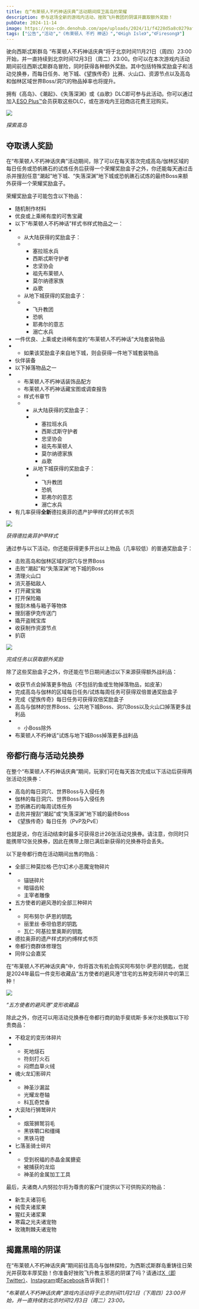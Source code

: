 ```yaml
---
title: 在“布莱顿人不朽神话庆典”活动期间捍卫高岛的荣耀
description: 参与这场全新的游戏内活动，挫败飞升教团的阴谋并赢取额外奖励！
pubDate: 2024-11-14
image: https://eso-cdn.denohub.com/ape/uploads/2024/11/f4228d5a8c0279afd6a7a358e9853488.jpg
tags: ["公告","活动","《布莱顿人 不朽 神话》","《High Isle》","《Firesong》"]
---
```


驶向西斯忒斯群岛
“布莱顿人不朽神话庆典”将于北京时间11月21日（周四）23:00开始，并一直持续到北京时间12月3日（周二）23:00。你可以在本次游戏内活动期间前往西斯忒斯群岛冒险，同时获得各种额外奖励。其中包括特殊奖励盒子和活动兑换券，而每日任务、地下城、《望族传奇》比赛、火山口、资源节点以及高岛和伽林区域世界Boss/洞穴的物品掉率也将提升。

拥有《高岛》、《潮起》、《失落深渊》或《焱歌》DLC即可参与此活动。你可以通过加入[ESO Plus™](https://www.elderscrollsonline.com/cn/esoplus)会员获取这些DLC，或在游戏内王冠商店花费王冠购买。

![](https://eso-cdn.denohub.com/ape/uploads/2024/11/1a0b307f6ab9bba160aa5aaeaee34a0d.jpg)

<p class="text-gray-500 text-sm text-center"><i>探索高岛</i></p>

## 夺取诱人奖励

在“布莱顿人不朽神话庆典”活动期间，除了可以在每天首次完成高岛/伽林区域的每日任务或恐帆礁石的试炼任务后获得一个荣耀奖励盒子之外，你还能每天通过击杀并搜刮任意“潮起”地下城、“失落深渊”地下城或恐帆礁石试炼的最终Boss来额外获得一个荣耀奖励盒子。

荣耀奖励盒子可能包含以下物品：

- 随机制作材料
- 优良或上乘稀有度的可售宝藏
- 以下“布莱顿人不朽神话”样式书样式物品之一：
-
  - 从大陆获得的奖励盒子：
  -
    - 塞拉班水兵
    - 西斯忒斯守护者
    - 忠坚协会
    - 祖先布莱顿人
    - 莫尔纳德家族
    - 焱歌
  - 从地下城获得的奖励盒子：
  -
    - 飞升教团
    - 恐帆
    - 耶弗尔的意志
    - 溺亡水兵
- 一件优良、上乘或史诗稀有度的“布莱顿人不朽神话”大陆套装物品
-
  - 如果该奖励盒子来自地下城，则会获得一件地下城套装物品
- 伙伴装备
- 以下掉落物品之一
-
  - 布莱顿人不朽神话装饰品配方
  - 布莱顿人不朽神话藏宝图或调查报告
  - 样式书章节
  -
    - 从大陆获得的奖励盒子：
    -
      - 塞拉班水兵
      - 西斯忒斯守护者
      - 忠坚协会
      - 祖先布莱顿人
      - 莫尔纳德家族
      - 焱歌
    - 从地下城获得的奖励盒子：
    -
      - 飞升教团
      - 恐帆
      - 耶弗尔的意志
      - 溺亡水兵
- 有几率获得**全新**德拉奥菲的遗产护甲样式的样式书页

![](https://eso-cdn.denohub.com/ape/uploads/2024/11/000c037c9473e3decc4939dd1852e577.jpg)

<p class="text-gray-500 text-sm text-center"><i>获得德拉奥菲护甲样式</i></p>

通过参与以下活动，你还能获得更多开出以上物品（几率较低）的普通奖励盒子：

- 击败高岛和伽林区域的洞穴与世界Boss
- 击败“潮起”和“失落深渊”地下城的Boss
- 清理火山口
- 消灭基础敌人
- 打开藏宝箱
- 打开保险箱
- 搜刮木桶与箱子等物体
- 搜刮塞伊克传送门
- 撬开盗贼宝库
- 收获制作资源节点
- 扒窃

![](https://eso-cdn.denohub.com/ape/uploads/2024/11/e1731d49848c12d3377533cbdb346d0f.jpg)

<p class="text-gray-500 text-sm text-center"><i>完成任务以获取额外奖励</i></p>

除了这些奖励盒子之外，你还能在节日期间通过以下来源获得额外战利品：

- 收获节点会掉落更多物品（不包括钓鱼或生物掉落物品，如皮革）
- 完成高岛与伽林的区域每日任务/试炼每周任务可获得双倍普通奖励盒子
- 完成《望族传奇》每日任务可获得双倍奖励盒子
- 高岛与伽林的世界Boss、公共地下城Boss、洞穴Boss以及火山口掉落更多战利品
-
  - 小Boss除外
- 布莱顿人不朽神话”试炼与地下城Boss掉落更多战利品

## 帝都行商与活动兑换券

在整个“布莱顿人不朽神话庆典”期间，玩家们可在每天首次完成以下活动后获得两张活动兑换券：

- 高岛的每日洞穴、世界Boss与入侵任务
- 伽林的每日洞穴、世界Boss与入侵任务
- 恐帆礁石的每周试炼任务
- 击败并搜刮“潮起”或“失落深渊”地下城的最终Boss
- 《望族传奇》每日任务（PvP及PvE）

也就是说，你在活动结束时最多可获得总计26张活动兑换券。请注意，你同时只能携带12张兑换券，因此在携带上限已满后新获得的兑换券将会丢失。

以下是帝都行商在活动期间出售的物品：

- 全部三种莫拉格·巴尔幻术小恶魔宠物碎片
-
  - 锚链碎片
  - 暗锚齿轮
  - 主宰者雕像
- 五方使者的避风港的全部三种碎片
-
  - 阿布努尔·萨恩的钥匙
  - 丽里丝·泰坦伯恩的钥匙
  - 瓦仁·阿基拉里奥斯的钥匙
- 德拉奥菲的遗产样式的约缚样式书页
- 帝都行商群体修理包
- 同伴公会嘉奖

在“布莱顿人不朽神话庆典”中，你将首次有机会购买阿布努尔·萨恩的钥匙，也就是2024年最后一件变形收藏品“五方使者的避风港”住宅的五种变形碎片中的第三种！

![](https://eso-cdn.denohub.com/ape/uploads/2024/10/97dea21c97fb3c7b4e1acf590083b989.jpg)

<p class="text-gray-500 text-sm text-center"><i>“五方使者的避风港”变形收藏品</i></p>

除此之外，你还可以用活动兑换券在帝都行商的助手斐琉斯·多米尔处换取以下珍贵商品：

- 不稳定的变形体碎片
-
  - 死地燧石
  - 符刻打火石
  - 闷燃血草火绒
- 魂火龙幻影碎片
-
  - 神圣沙漏盆
  - 光耀龙卷轴
  - 科瓦奇焚香
- 大衮陆行狮鹫碎片
-
  - 烟笼狮鹫羽毛
  - 黑铁嚼口和缰绳
  - 黑铁马镫
- 匕落圣骑士碎片
-
  - 受到祝福的赤晶金属搪瓷
  - 被捕获的龙焰
  - 神圣的金属加工工具

最后，夫诸商人内努拉尔将为尊贵的客户们提供以下可供购买的物品：

- 新生夫诸羽毛
- 纯雪夫诸浆果
- 猩红夫诸浆果
- 寒霜之光夫诸宠物
- 玫瑰荆棘夫诸宠物

## 揭露黑暗的阴谋

在“布莱顿人不朽神话庆典”期间前往高岛与伽林探险，为西斯忒斯群岛重铸往日荣光并获取丰厚奖励！你准备好挫败飞升教主邪恶的阴谋了吗？请通过[X（即Twitter）](https://twitter.com/TESOnline)、[Instagram](https://www.instagram.com/elderscrollsonline/)或[Facebook](https://www.facebook.com/elderscrollsonline)告诉我们！

_“布莱顿人不朽神话庆典”游戏内活动将于北京时间11月21日（下周四）23:00开始，并一直持续到北京时间12月3日（周二）23:00。_
